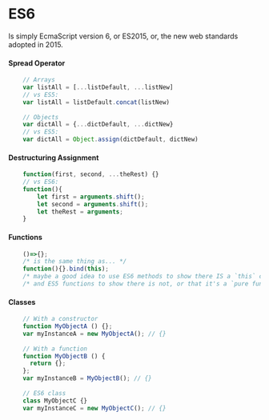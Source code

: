 # ES6             
Is simply EcmaScript version 6, or ES2015, or, the new web standards adopted in 2015.             
             
#### Spread Operator             
```javascript             
    // Arrays             
    var listAll = [...listDefault, ...listNew]             
    // vs ES5:             
    var listAll = listDefault.concat(listNew)             
             
    // Objects             
    var dictAll = {...dictDefault, ...dictNew}             
    // vs ES5:             
    var dictAll = Object.assign(dictDefault, dictNew)             
```             
             
#### Destructuring Assignment             
```javascript             
    function(first, second, ...theRest) {}             
    // vs ES6:             
    function(){             
        let first = arguments.shift();             
        let second = arguments.shift();             
        let theRest = arguments;             
    }             
```             
             
#### Functions             
```javascript             
    ()=>{};             
    /* is the same thing as... */             
    function(){}.bind(this);             
    /* maybe a good idea to use ES6 methods to show there IS a `this` context, */             
    /* and ES5 functions to show there is not, or that it's a `pure function` */             
```             
             
#### Classes             
```javascript             
    // With a constructor             
    function MyObjectA () {};             
    var myInstanceA = new MyObjectA(); // {}             
             
    // With a function             
    function MyObjectB () {             
      return {};             
    };             
    var myInstanceB = MyObjectB(); // {}             
             
    // ES6 class             
    class MyObjectC {}             
    var myInstanceC = new MyObjectC(); // {}             
```             
             
